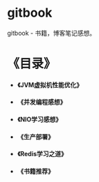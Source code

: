 # gitbook

gitbook - 书籍，博客笔记感想。

# **《目录》**

* #### 《JVM虚拟机性能优化》
* #### 《并发编程感想》
* #### 《NIO学习感想》
* #### 《生产部署》
* #### 《Redis学习之道》
* #### 《书籍推荐》



